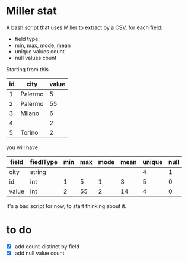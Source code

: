 # Miller stat

A [bash script](millerStat.sh) that uses [Miller](https://miller.readthedocs.io/en/latest/) to extract by a CSV, for each field:

- field type;
- min, max, mode, mean
- unique values count
- null values count

Starting from this

| id | city | value |
| --- | --- | --- |
| 1 | Palermo | 5 |
| 2 | Palermo | 55 |
| 3 | Milano | 6 |
| 4 |  | 2 |
| 5 | Torino | 2 |

you will have

| field | fiedlType | min | max | mode | mean | unique | null |
| --- | --- | --- | --- | --- | --- | --- | --- |
| city | string |  |  |  |  | 4 | 1 |
| id | int | 1 | 5 | 1 | 3 | 5 | 0 |
| value | int | 2 | 55 | 2 | 14 | 4 | 0 |

It's a bad script for now, to start thinking about it.
# to do

- [x] add count-distinct by field
- [x] add null value count
